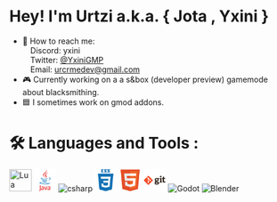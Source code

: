 <h1>Hey! I'm Urtzi a.k.a. { Jota , Yxini } </h1>
<hl>

- 📧 How to reach me: <br>
       &#8195;Discord: yxini <br>
       &#8195;Twitter: <a href="https://twitter.com/yxinigmp">@YxiniGMP</a><br>
       &#8195;Email: urcrmedev@gmail.com <br>
- 🎮 Currently working on a a s&box (developer preview) gamemode about blacksmithing.
- 🟦 I sometimes work on gmod addons.
<h1> 🛠 Languages and Tools :</h1>
<hl>
<div>
  <img src="https://icons.veryicon.com/png/o/business/vscode-program-item-icon/lua-1.png" title="Lua" **alt="Lua" width="40" height="40"/> 
  <img src="https://github.com/devicons/devicon/blob/master/icons/java/java-original-wordmark.svg" title="Java" alt="Java" width="40" height="40"/> 
  <img src="https://static-00.iconduck.com/assets.00/c-sharp-c-icon-456x512-9sej0lrz.png" title="csharp" alt="csharp" width="40" height="40"/> 
  <img src="https://github.com/devicons/devicon/blob/master/icons/css3/css3-plain-wordmark.svg"  title="CSS3" alt="CSS" width="40" height="40"/> 
  <img src="https://github.com/devicons/devicon/blob/master/icons/html5/html5-original.svg" title="HTML5" alt="HTML" width="40" height="40"/> 
  <img src="https://github.com/devicons/devicon/blob/master/icons/git/git-original-wordmark.svg" title="Git" alt="Git" width="40" height="40"/> 
  <img src="https://godotengine.org/assets/press/icon_color.png" title="Godot" alt="Godot" width="40" height="40"/> 
       <img src="https://upload.wikimedia.org/wikipedia/commons/thumb/0/0c/Blender_logo_no_text.svg/512px-Blender_logo_no_text.svg.png" title="Blender" alt="Blender" width="40" height="40"/> 
</div>
